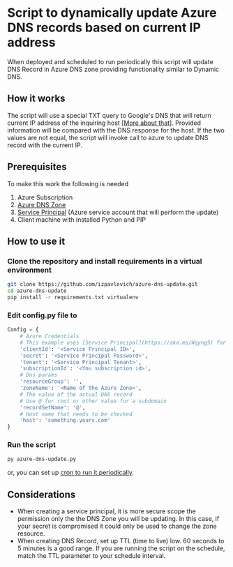 # Script to dynamically update Azure DNS records based on current IP address

When deployed and scheduled to run periodically this script will update DNS Record in Azure DNS zone providing functionality similar to Dynamic DNS.

## How it works

The script will use a special TXT query to Google's DNS that will return current IP address of the inquiring host [[More about that](https://code.blogs.iiidefix.net/posts/get-public-ip-using-dns/)]. Provided information will be compared with the DNS response for the host. If the two values are not equal, the script will invoke call to azure to update DNS record with the current IP.

## Prerequisites

To make this work the following is needed

1. Azure Subscription
1. [Azure DNS Zone](https://docs.microsoft.com/en-us/azure/dns/dns-getstarted-portal)
1. [Service Principal](https://aka.ms/Wqyng5) (Azure service account that will perform the update)
1. Client machine with installed Python and PIP

## How to use it

### Clone the repository and install requirements in a virtual environment

```bash
git clone https://github.com/izpavlovich/azure-dns-update.git
cd azure-dns-update
pip install -r requirements.txt virtualenv
```

### Edit config.py file to

```python
Config = {
    # Azure Credentials
    # This example uses [Service Principal](https://aka.ms/Wqyng5) for Azure access
    'clientId': '<Service Principal ID>',
    'secret': '<Service Principal Password>',
    'tenant': '<Service Principal Tenant>',
    'subscriptionId': '<You subscription id>',
    # Dns params
    'resourceGroup': '',
    'zoneName': '<Name of the Azure Zone>',
    # The value of the actual DNS record
    # Use @ for root or other value for a subdomain
    'recordSetName': '@',
    # Host name that needs to be checked
    'host': 'something.yours.com'
}
```

### Run the script

```bash
py azure-dns-update.py
```

or, you can set up [cron to run it periodically](https://www.cyberciti.biz/faq/how-do-i-add-jobs-to-cron-under-linux-or-unix-oses/).

## Considerations

- When creating a service principal, it is more secure scope the permission only the the DNS Zone you will be updating. In this case, if your secret is compromised it could only be used to change the zone resource.
- When creating DNS Record, set up TTL (time to live) low. 60 seconds to 5 minutes is a good range. If you are running the script on the schedule, match the TTL parameter to your schedule interval.
